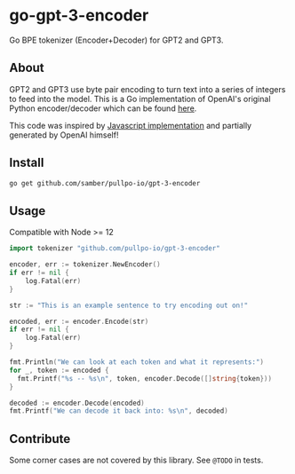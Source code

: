 # go-gpt-3-encoder

Go BPE tokenizer (Encoder+Decoder) for GPT2 and GPT3.

## About

GPT2 and GPT3 use byte pair encoding to turn text into a series of integers to feed into the model. This is a Go implementation of OpenAI's original Python encoder/decoder which can be found [here](https://github.com/openai/gpt-2/blob/master/src/encoder.py).

This code was inspired by [Javascript implementation](https://github.com/latitudegames/GPT-3-Encoder) and partially generated by OpenAI himself!

## Install

```bash
go get github.com/samber/pullpo-io/gpt-3-encoder
```

## Usage

Compatible with Node >= 12

```go
import tokenizer "github.com/pullpo-io/gpt-3-encoder"

encoder, err := tokenizer.NewEncoder()
if err != nil {
    log.Fatal(err)
}

str := "This is an example sentence to try encoding out on!"

encoded, err := encoder.Encode(str)
if err != nil {
    log.Fatal(err)
}

fmt.Println("We can look at each token and what it represents:")
for _, token := encoded {
  fmt.Printf("%s -- %s\n", token, encoder.Decode([]string{token}))
}

decoded := encoder.Decode(encoded)
fmt.Printf("We can decode it back into: %s\n", decoded)
```

## Contribute

Some corner cases are not covered by this library. See `@TODO` in tests.
